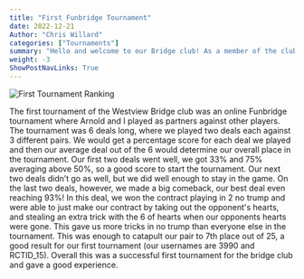 ```yaml
---
title: "First Funbridge Tournament"
date: 2022-12-21
Author: "Chris Willard"
categories: ["Tournaments"]
summary: "Hello and welcome to our Bridge club! As a member of the club, I have to say that playing Bridge is an absolute blast. It's a game that's fun, challenging, and rewarding, and there's always something new to learn and enjoy."
weight: -3
ShowPostNavLinks: True
---
```

![First Tournament Ranking](/uploads/first-tournament-result.png)

The first tournament of the Westview Bridge club was an online Funbridge tournament where Arnold and I played as partners against other players. The tournament was 6 deals long, where we played two deals each against 3 different pairs. We would get a percentage score for each deal we played and then our average deal out of the 6 would determine our overall place in the tournament. Our first two deals went well, we got 33% and 75% averaging above 50%, so a good score to start the tournament. Our next two deals didn’t go as well, but we did well enough to stay in the game. On the last two deals, however, we made a big comeback, our best deal even reaching 93%! In this deal, we won the contract playing in 2 no trump and were able to just make our contract by taking out the opponent's hearts, and stealing an extra trick with the 6 of hearts when our opponents hearts were gone. This gave us more tricks in no trump than everyone else in the tournament. This was enough to catapult our pair to 7th place out of 25, a good result for our first tournament (our usernames are 3990 and RCTID_15). Overall this was a successful first tournament for the bridge club and gave a good experience.
